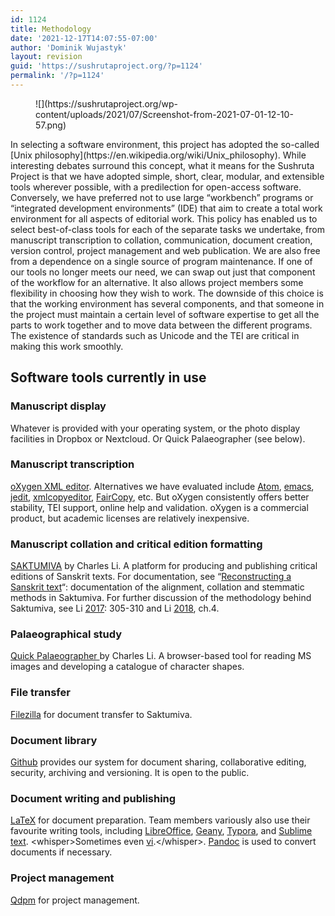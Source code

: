 ```yaml
---
id: 1124
title: Methodology
date: '2021-12-17T14:07:55-07:00'
author: 'Dominik Wujastyk'
layout: revision
guid: 'https://sushrutaproject.org/?p=1124'
permalink: '/?p=1124'
---
```


<div class="wp-block-image"><figure class="alignleft size-large">![](https://sushrutaproject.org/wp-content/uploads/2021/07/Screenshot-from-2021-07-01-12-10-57.png)</figure></div>In selecting a software environment, this project has adopted the so-called [Unix philosophy](https://en.wikipedia.org/wiki/Unix_philosophy). While interesting debates surround this concept, what it means for the Sushruta Project is that we have adopted simple, short, clear, modular, and extensible tools wherever possible, with a predilection for open-access software. Conversely, we have preferred not to use large “workbench” programs or “integrated development environments” (IDE) that aim to create a total work environment for all aspects of editorial work. This policy has enabled us to select best-of-class tools for each of the separate tasks we undertake, from manuscript transcription to collation, communication, document creation, version control, project management and web publication. We are also free from a dependence on a single source of program maintenance. If one of our tools no longer meets our need, we can swap out just that component of the workflow for an alternative. It also allows project members some flexibility in choosing how they wish to work. The downside of this choice is that the working environment has several components, and that someone in the project must maintain a certain level of software expertise to get all the parts to work together and to move data between the different programs. The existence of standards such as Unicode and the TEI are critical in making this work smoothly.

## Software tools currently in use

### Manuscript display

Whatever is provided with your operating system, or the photo display facilities in Dropbox or Nextcloud. Or Quick Palaeographer (see below).

### Manuscript transcription

[oXygen XML editor](https://www.oxygenxml.com/). Alternatives we have evaluated include [Atom](https://atom.io/), [emacs](https://www.gnu.org/software/emacs/), [jedit](http://plugins.jedit.org/plugins/?TEI), [xmlcopyeditor](https://xml-copy-editor.sourceforge.io/), [FairCopy](https://www.faircopyeditor.com/en/), etc. But oXygen consistently offers better stability, TEI support, online help and validation. oXygen is a commercial product, but academic licenses are relatively inexpensive.

### Manuscript collation and critical edition formatting

[SAKTUMIVA](http://saktumiva.org) by Charles Li. A platform for producing and publishing critical editions of Sanskrit texts. For documentation, see “[Reconstructing a Sanskrit text](https://chchch.github.io/sanskrit-alignment/docs/index.html)“: documentation of the alignment, collation and stemmatic methods in Saktumiva. For further discussion of the methodology behind Saktumiva, see Li [2017](https://www.sidestone.com/bookviewer/9789088904837): 305-310 and Li [2018](https://www.repository.cam.ac.uk/bitstream/handle/1810/284085/limits_of_the_real.pdf?sequence=1&isAllowed=y), ch.4.

### Palaeographical study

[Quick Palaeographer ](https://github.com/chchch/quick-palaeographer)by Charles Li. A browser-based tool for reading MS images and developing a catalogue of character shapes.

### File transfer

[Filezilla](https://filezilla-project.org/) for document transfer to Saktumiva.

### Document library

[Github](https://github.com/) provides our system for document sharing, collaborative editing, security, archiving and versioning. It is open to the public.

### Document writing and publishing

[LaTeX](https://www.latex-project.org/) for document preparation. Team members variously also use their favourite writing tools, including [LibreOffice](https://www.libreoffice.org/), [Geany](https://www.geany.org/), [Typora](https://typora.io/), and [Sublime text](https://www.sublimetext.com/). &lt;whisper&gt;Sometimes even [vi](https://en.wikipedia.org/wiki/Vi).&lt;/whisper&gt;. [Pandoc](https://pandoc.org/) is used to convert documents if necessary.

### Project management

[Qdpm](https://qdpm.net/) for project management.